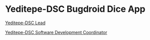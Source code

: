 # Yeditepe-DSC Bugdroid Dice App

[Yeditepe-DSC Lead](https://github.com/FerhatAliTokuc)

[Yeditepe-DSC Software Development Coordinator](https://github.com/utkuuci)
